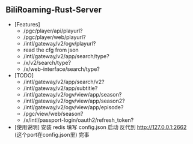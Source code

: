 ## BiliRoaming-Rust-Server
* [Features]
    * /pgc/player/api/playurl?
    * /pgc/player/web/playurl?
    * /intl/gateway/v2/ogv/playurl?
    * read the cfg from json
    * /intl/gateway/v2/app/search/type?
    * /x/v2/search/type?
    * /x/web-interface/search/type?
* [TODO]
    * /intl/gateway/v2/app/search/v2?
    * /intl/gateway/v2/app/subtitle?
    * /intl/gateway/v2/ogv/view/app/season?
    * /intl/gateway/v2/ogv/view/app/season2?
    * /intl/gateway/v2/ogv/view/app/episode?
    * /pgc/view/web/season?
    * /x/intl/passport-login/oauth2/refresh_token?
* [使用说明]
安装 redis
填写 config.json
启动
反代到 http://127.0.0.1:2662   (这个port在config.json里)
完事
